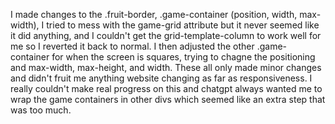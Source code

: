 I made changes to the .fruit-border, .game-container (position, width, max-width), I tried to mess with the game-grid attribute but it never seemed like it did anything, and I couldn't get the grid-template-column to work well for me so I reverted it back to normal. I then adjusted the other .game-container for when the screen is squares, trying to chagne the positioning and max-width, max-height, and width. These all only made minor changes and didn't fruit me anything website changing as far as responsiveness. I really couldn't make real progress on this and chatgpt always wanted me to wrap the game containers in other divs which seemed like an extra step that was too much. 